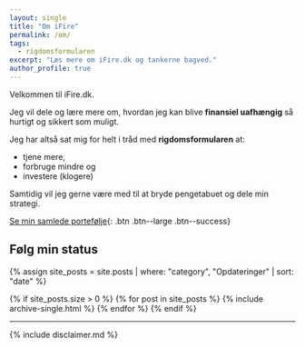 ```yaml
---
layout: single
title: "Om iFire"
permalink: /om/
tags:
  - rigdomsformularen
excerpt: "Læs mere om iFire.dk og tankerne bagved."
author_profile: true
---
```


Velkommen til iFire.dk.

Jeg vil dele og lære mere om, hvordan jeg kan blive **finansiel uafhængig** så hurtigt og sikkert som muligt.

Jeg har altså sat mig for helt i tråd med **rigdomsformularen** at:

- tjene mere,
- forbruge mindre og
- investere (klogere)

Samtidig vil jeg gerne være med til at bryde pengetabuet og dele min strategi.

[Se min samlede portefølje](/portfolio/){: .btn .btn--large .btn--success}

## Følg min status

{% assign site_posts = site.posts | where: "category", "Opdateringer" | sort: "date" %}

{% if site_posts.size > 0 %}
  {% for post in site_posts %}
    {% include archive-single.html %}
  {% endfor %}
{% endif %}

***

{% include disclaimer.md %}
